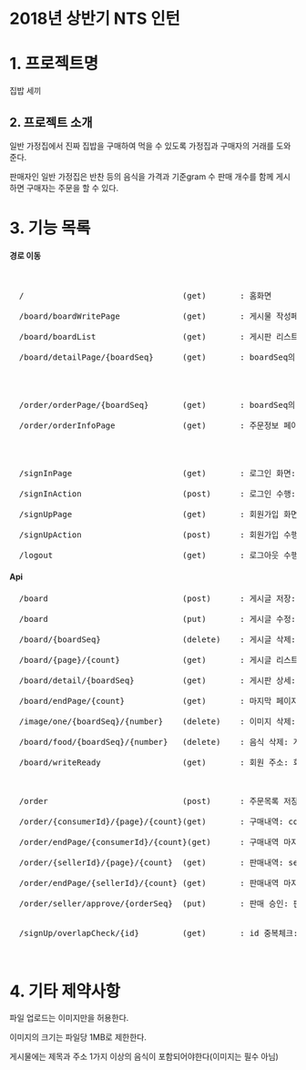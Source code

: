 2018년 상반기 NTS 인턴
======================

# 1. 프로젝트명 
 집밥 세끼

## 2. 프로젝트 소개 
 일반 가정집에서 진짜 집밥을 구매하여 먹을 수 있도록 가정집과 구매자의 거래를 도와준다.
 
  판매자인 일반 가정집은 반찬 등의 음식을 가격과 기준gram 수 판매 개수를 함께 게시하면 구매자는 주문을 할 수 있다.

# 3. 기능 목록

#### 경로 이동

<pre>


  /                                 (get)       : 홈화면

  /board/boardWritePage             (get)       : 게시물 작성페이지로 이동
  
  /board/boardList                  (get)       : 게시판 리스트 페이지로 이동
  
  /board/detailPage/{boardSeq}      (get)       : boardSeq의 게시판 페이지로 이동
  
  
  
  
  /order/orderPage/{boardSeq}       (get)       : boardSeq의 주문페이지로 이동
  
  /order/orderInfoPage              (get)       : 주문정보 페이지로 이동




  /signInPage                       (get)       : 로그인 화면: 로그인 화면으로 이동
  
  /signInAction                     (post)      : 로그인 수행: 회원가입이 되어 있으면 로그인 후 홈으로 이동
  
  /signUpPage                       (get)       : 회원가입 화면: 회원가입 화면으로 이동
  
  /signUpAction                     (post)      : 회원가입 수행
  
  /logout                           (get)       : 로그아웃 수행
</pre>
#### Api

<pre>
  /board                            (post)      : 게시글 저장: 이미지 목록과 판매음식 목록도 함께 저장된다.
  
  /board                            (put)       : 게시글 수정: 이미 게시된 글을 수정한다.
  
  /board/{boardSeq}                 (delete)    : 게시글 삭제: boardSeq와 일치하는 게시글을 삭제한다.
  
  /board/{page}/{count}             (get)       : 게시글 리스트: count 개의 page 번째 페이지의 게시판 리스트를 가져온다.
  
  /board/detail/{boardSeq}          (get)       : 게시판 상세: boardSeq와 일치하는 게시글의 정보를 가져온다.
  
  /board/endPage/{count}            (get)       : 마지막 페이지: count개씩 한페이지를 만들었을 때 총 페이지 수
  
  /image/one/{boardSeq}/{number}    (delete)    : 이미지 삭제: 게시물 하나의 여러 이미지중 한가지 이미지를 삭제한다.
  
  /board/food/{boardSeq}/{number}   (delete)    : 음식 삭제: 게시물 하나의 여러 음식죽 한가지 음식을 삭제한다.
  
  /board/writeReady                 (get)       : 회원 주소: 회원이 가입할 때 입력한 주소를 가져온다.
  
  
  
  /order                            (post)      : 주문목록 저장: 구매자가 주문을 수행할 때 주문목록과 구매 음식이 저장된다.
  
  /order/{consumerId}/{page}/{count}(get)       : 구매내역: consumerId의 구매 목록을 count개씩 한페이지를 만들경우 page번째 페이지 리스트
  
  /order/endPage/{consumerId}/{count}(get)      : 구매내역 마지막 페이지: consumerId의 count개씩 한페이지를 만들었을 때 총 페이지 수
  
  /order/{sellerId}/{page}/{count}  (get)       : 판매내역: sellerId의 구매 목록을 count개씩 한페이지를 만들경우 page번째 페이지 리스트
  
  /order/endPage/{sellerId}/{count} (get)       : 판매내역 마지막 페이지: sellerId의 count개씩 한페이지를 만들었을 때 총 페이지 수
  
  /order/seller/approve/{orderSeq}  (put)       : 판매 승인: 판매자가 orderSeq를 가진 주문목록의 주문을 승인한다.
  
  
  /signUp/overlapCheck/{id}         (get)       : id 중복체크: 회원가입시 id를 중복체크 할 수 있다.
  
  </pre>
  
# 4. 기타 제약사항
  파일 업로드는 이미지만을 허용한다.
  
  이미지의 크기는 파일당 1MB로 제한한다.
  
  게시물에는 제목과 주소 1가지 이상의 음식이 포함되어야한다(이미지는 필수 아님)